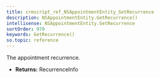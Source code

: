 ```yaml
---
title: crmscript_ref_NSAppointmentEntity_GetRecurrence
description: NSAppointmentEntity.GetRecurrence()
intellisense: NSAppointmentEntity.GetRecurrence
sortOrder: 970
keywords: GetRecurrence()
so.topic: reference
---
```



The appointment recurrence.



* **Returns:** RecurrenceInfo


